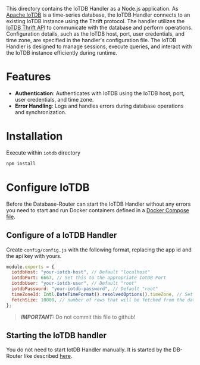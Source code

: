 This directory contains the IoTDB Handler as a Node.js application. As [Apache IoTDB](https://iotdb.apache.org/) is a time-series database, the IoTDB Handler connects to an existing IoTDB instance using the Thrift protocol. The handler utilizes the [IoTDB Thrift API](https://github.com/apache/thrift) to communicate with the database and perform operations. Configuration details, such as the IoTDB host, port, user credentials, and time zone, are specified in the handler's configuration file. The IoTDB Handler is designed to manage sessions, execute queries, and interact with the IoTDB instance efficiently during runtime.

# Features

- **Authentication**: Authenticates with IoTDB using the IoTDB host, port, user credentials, and time zone.
- **Error Handling**: Logs and handles errors during database operations and synchronization.

# Installation

Execute within `iotdb` directory

```bash
npm install
```

# Configure IoTDB

Before the Database-Router can start the IoTDB Handler without any errors you need to start and run Docker containers defined in a [Docker Compose file](/docker/).

## Configure of a IoTDB Handler

Create `config/config.js` with the following format, replacing the app id and the api key with yours.

```js
module.exports = {
  iotdbHost: "your-iotdb-host", // Default "localhost"
  iotdbPort: 6667, // Set this to the appropriate IotDB Port
  iotdbUser: "your-iotdb-user", // Default "root"
  iotdbPassword: "your-iotdb-password", // Default "root"
  timeZoneId: Intl.DateTimeFormat().resolvedOptions().timeZone, // Set this to the appropriate time zone
  fetchSize: 10000, // number of rows that will be fetched from the database at a time when executing a query 
};
```

> **_IMPORTANT:_** Do not commit this file to github!

## Starting the IoTDB handler

You do not need to start IotDB Handler manually. It is started by the DB-Router like described [here](../../router/README.md#Run).